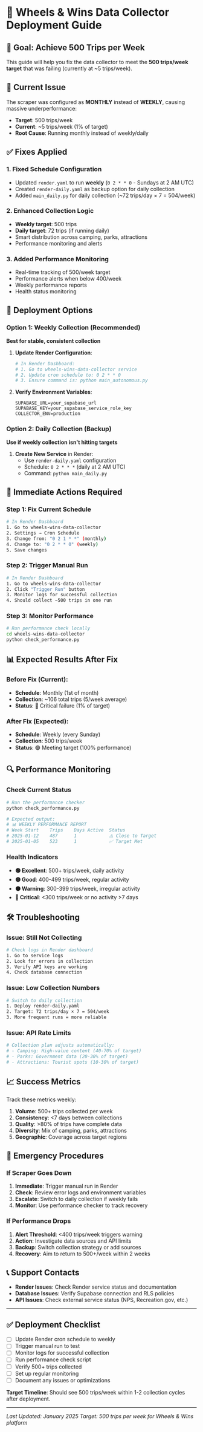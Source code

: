 # 🚀 Wheels & Wins Data Collector Deployment Guide

## 🎯 Goal: Achieve 500 Trips per Week

This guide will help you fix the data collector to meet the **500 trips/week target** that was failing (currently at ~5 trips/week).

## 🚨 Current Issue

The scraper was configured as **MONTHLY** instead of **WEEKLY**, causing massive underperformance:
- **Target**: 500 trips/week
- **Current**: ~5 trips/week (1% of target)
- **Root Cause**: Running monthly instead of weekly/daily

## ✅ Fixes Applied

### 1. Fixed Schedule Configuration
- Updated `render.yaml` to run **weekly** (`0 2 * * 0` - Sundays at 2 AM UTC)
- Created `render-daily.yaml` as backup option for daily collection
- Added `main_daily.py` for daily collection (~72 trips/day × 7 = 504/week)

### 2. Enhanced Collection Logic
- **Weekly target**: 500 trips
- **Daily target**: 72 trips (if running daily)
- Smart distribution across camping, parks, attractions
- Performance monitoring and alerts

### 3. Added Performance Monitoring
- Real-time tracking of 500/week target
- Performance alerts when below 400/week
- Weekly performance reports
- Health status monitoring

## 🔧 Deployment Options

### Option 1: Weekly Collection (Recommended)
**Best for stable, consistent collection**

1. **Update Render Configuration**:
   ```bash
   # In Render Dashboard:
   # 1. Go to wheels-wins-data-collector service
   # 2. Update cron schedule to: 0 2 * * 0
   # 3. Ensure command is: python main_autonomous.py
   ```

2. **Verify Environment Variables**:
   ```env
   SUPABASE_URL=your_supabase_url
   SUPABASE_KEY=your_supabase_service_role_key
   COLLECTOR_ENV=production
   ```

### Option 2: Daily Collection (Backup)
**Use if weekly collection isn't hitting targets**

1. **Create New Service** in Render:
   - Use `render-daily.yaml` configuration
   - Schedule: `0 2 * * *` (daily at 2 AM UTC)
   - Command: `python main_daily.py`

## 🚀 Immediate Actions Required

### Step 1: Fix Current Schedule
```bash
# In Render Dashboard
1. Go to wheels-wins-data-collector
2. Settings → Cron Schedule
3. Change from: "0 2 1 * *" (monthly)
4. Change to: "0 2 * * 0" (weekly)
5. Save changes
```

### Step 2: Trigger Manual Run
```bash
# In Render Dashboard
1. Go to wheels-wins-data-collector
2. Click "Trigger Run" button
3. Monitor logs for successful collection
4. Should collect ~500 trips in one run
```

### Step 3: Monitor Performance
```bash
# Run performance check locally
cd wheels-wins-data-collector
python check_performance.py
```

## 📊 Expected Results After Fix

### Before Fix (Current):
- **Schedule**: Monthly (1st of month)
- **Collection**: ~106 total trips (5/week average)
- **Status**: 🔴 Critical failure (1% of target)

### After Fix (Expected):
- **Schedule**: Weekly (every Sunday)
- **Collection**: 500 trips/week
- **Status**: 🟢 Meeting target (100% performance)

## 🔍 Performance Monitoring

### Check Current Status
```bash
# Run the performance checker
python check_performance.py

# Expected output:
# 📊 WEEKLY PERFORMANCE REPORT
# Week Start    Trips    Days Active  Status
# 2025-01-12    487      1            ⚠️ Close to Target
# 2025-01-05    523      1            ✅ Target Met
```

### Health Indicators
- **🟢 Excellent**: 500+ trips/week, daily activity
- **🟡 Good**: 400-499 trips/week, regular activity
- **🟠 Warning**: 300-399 trips/week, irregular activity
- **🔴 Critical**: <300 trips/week or no activity >7 days

## 🛠️ Troubleshooting

### Issue: Still Not Collecting
```bash
# Check logs in Render dashboard
1. Go to service logs
2. Look for errors in collection
3. Verify API keys are working
4. Check database connection
```

### Issue: Low Collection Numbers
```bash
# Switch to daily collection
1. Deploy render-daily.yaml
2. Target: 72 trips/day × 7 = 504/week
3. More frequent runs = more reliable
```

### Issue: API Rate Limits
```bash
# Collection plan adjusts automatically:
# - Camping: High-value content (40-70% of target)
# - Parks: Government data (20-30% of target)
# - Attractions: Tourist spots (10-30% of target)
```

## 📈 Success Metrics

Track these metrics weekly:

1. **Volume**: 500+ trips collected per week
2. **Consistency**: <7 days between collections
3. **Quality**: >80% of trips have complete data
4. **Diversity**: Mix of camping, parks, attractions
5. **Geographic**: Coverage across target regions

## 🚨 Emergency Procedures

### If Scraper Goes Down
1. **Immediate**: Trigger manual run in Render
2. **Check**: Review error logs and environment variables
3. **Escalate**: Switch to daily collection if weekly fails
4. **Monitor**: Use performance checker to track recovery

### If Performance Drops
1. **Alert Threshold**: <400 trips/week triggers warning
2. **Action**: Investigate data sources and API limits
3. **Backup**: Switch collection strategy or add sources
4. **Recovery**: Aim to return to 500+/week within 2 weeks

## 📞 Support Contacts

- **Render Issues**: Check Render service status and documentation
- **Database Issues**: Verify Supabase connection and RLS policies
- **API Issues**: Check external service status (NPS, Recreation.gov, etc.)

---

## ✅ Deployment Checklist

- [ ] Update Render cron schedule to weekly
- [ ] Trigger manual run to test
- [ ] Monitor logs for successful collection
- [ ] Run performance check script
- [ ] Verify 500+ trips collected
- [ ] Set up regular monitoring
- [ ] Document any issues or optimizations

**Target Timeline**: Should see 500 trips/week within 1-2 collection cycles after deployment.

---

*Last Updated: January 2025*
*Target: 500 trips per week for Wheels & Wins platform*